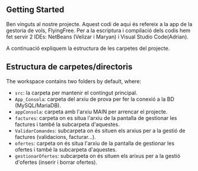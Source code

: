 ## Getting Started

Ben vinguts al nostre projecte. Aquest codi de aqui és refereix a la app de la gestoria de vols, FlyingFree. 
Per a la escriptura i compilació dels codis hem fet servir 2 IDEs: NetBeans (Velizar i Maryan) i Visual Studio Code(Adrian).

A continuació expliquem la estructura de les carpetes del projecte.
## Estructura de carpetes/directoris

The workspace contains two folders by default, where:

- `src`: la carpeta per mantenir el contingut principal.
- `App_Consola`: carpeta del arxiu de prova per fer la conexió a la BD (MySQL/MariaDB).
- `appConsola`: carpeta amb l'arxiu MAIN per arrencar el projecte.
- `factures`: carpeta on es situa l'arxiu de la pantalla de gestionar les factures i també la subcarpeta d'aquestes.
- `ValidarComandes`: subcarpeta on és situen els arxius per a la gestió de factures (validacions, facturar...).
- `ofertes`: carpeta on és situa l'arxiu de la pantalla de gestionar les ofertes i també la subcarpeta d'aquestes.
- `gestionarOfertes`: subcarpeta on és situen els arixus per a la gestió d'ofertes (inserir i borrar ofertes).

<!-- ## Dependency Management

The `JAVA DEPENDENCIES` view allows you to manage your dependencies. More details can be found [here](https://github.com/microsoft/vscode-java-pack/blob/master/release-notes/v0.9.0.md#work-with-jar-files-directly). -->
